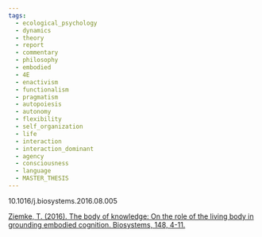 ```yaml
---
tags:
  - ecological_psychology
  - dynamics
  - theory
  - report
  - commentary
  - philosophy
  - embodied
  - 4E
  - enactivism
  - functionalism
  - pragmatism
  - autopoiesis
  - autonomy
  - flexibility
  - self_organization
  - life
  - interaction
  - interaction_dominant
  - agency
  - consciousness
  - language
  - MASTER_THESIS
---
```

10.1016/j.biosystems.2016.08.005

[Ziemke, T. (2016). The body of knowledge: On the role of the living body in grounding embodied cognition. Biosystems, 148, 4-11.](https://www.sciencedirect.com/science/article/pii/S030326471630168X)